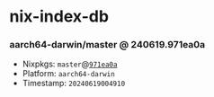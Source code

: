# nix-index-db
### aarch64-darwin/master @ 240619.971ea0a
- Nixpkgs: `master`@[`971ea0a`](https://github.com/NixOS/nixpkgs/commit/971ea0a28ad94b23d221c8377120340a303fc736)
- Platform: `aarch64-darwin`
- Timestamp: `20240619004910`
